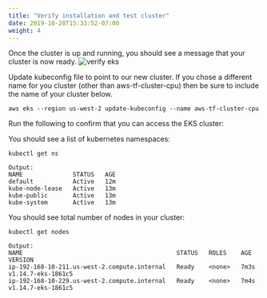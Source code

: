 ```yaml
---
title: "Verify installation and test cluster"
date: 2019-10-28T15:33:52-07:00
weight: 4
---
```


Once the cluster is up and running, you should see a message that your cluster is now ready.
![verify eks](/images/eks/verify_eks.png)

Update kubeconfig file to point to our new cluster.
If you chose a different name for you cluster (other than aws-tf-cluster-cpu) then be sure to include the name of your cluster below.

```
aws eks --region us-west-2 update-kubeconfig --name aws-tf-cluster-cpu
```

Run the following to confirm that you can access the EKS cluster:

You should see a list of kubernetes namespaces:
```
kubectl get ns
```
```
Output:
NAME              STATUS   AGE
default           Active   12m
kube-node-lease   Active   13m
kube-public       Active   13m
kube-system       Active   13m
```

You should see total number of nodes in your cluster:
```
kubectl get nodes
```
```
Output:
NAME                                           STATUS   ROLES    AGE    VERSION
ip-192-168-10-211.us-west-2.compute.internal   Ready    <none>   7m3s   v1.14.7-eks-1861c5
ip-192-168-10-229.us-west-2.compute.internal   Ready    <none>   7m4s   v1.14.7-eks-1861c5
```
